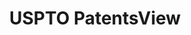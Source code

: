 ---
layout: default
bigquery: https://console.cloud.google.com/bigquery?p=patents-public-data&d=patentsview&page=dataset
citation: Attribution should be given to PatentsView for use, distribution, or derivative
  works.
code: https://github.com/CSSIP-AIR/PatentsView-Code-Snippets/
contributors: USPTO
cost: None
description: 'PatentsView includes US patent data including raw data (summaries, applications,
  pregrant applications), disambugations of inventors and assignees, and inventor
  gender estimates.  Also foreign priority data, # of figures and sheets, and government
  interest statements.'
documentation: https://patentsview.org/query/builder-faqs
last_edit: 04/05/2022, 08:50:23
location: https://patentsview.org/
maintained_by: USPTO
record_creation_timestamp: 12/2/2020 17:20:46
schema_fields:
- mainclass_id
- male_flag
- num_claims
- subgroup_id
- rel_id
- lname
- field_title
- term_grant
- disamb_assignee_id_20191008
- length
- applicant_type
- _102_date
- disclaimer_date
- doctype
- disamb_assignee_id_20200929
- disamb_inventor_id_20191008
- disamb_assignee_id_20200331
- level_one
- subgroup
- deceased
- reldocno
- lawyer_id
- name_last
- inventor_id
- term_extension
- title
- variety
- organization_id
- section
- rawinventor_id
- location_id
- disamb_inventor_id_20190820
- disamb_assignee_id_20200630
- male
- date
- disamb_inventor_id_20200929
- classification_status
- section_id
- group_id
- disamb_inventor_id_20180528
- disamb_assignee_id_20181127
- text
- ipc_version_indicator
- rawassignee_id
- gi_statement
- latitude
- abstract
- withdrawn
- publication_number
- f371_date
- contract_award_number
- country_transformed
- classification_value
- series_code
- num_sheets
- organization
- attribution_status
- rule_47
- name
- lapse_of_patent
- f102_date
- status
- state
- disamb_inventor_id_20171226
- disamb_inventor_id_20191231
- county_fips
- disamb_inventor_id_20170307
- name_first
- subcategory_id
- county
- uuid
- symbol_position
- num_figures
- state_fips
- action_date
- assignee_id
- num
- latin_name
- country
- disamb_inventor_id_20181127
- subsection_id
- rawlocation_id
- category_id
- relkind
- disamb_assignee_id_20190820
- disamb_inventor_id_20170808
- dependent
- _371_date
- field_id
- disamb_inventor_id_20171003
- disamb_assignee_id_20190312
- application_id
- classification_level
- group
- citation_id
- category
- number
- subclass
- disamb_assignee_id_20191231
- main_group
- classification_data_source
- kind
- designation
- sequence
- sector_title
- patent_id
- exemplary
- disamb_inventor_id_20190312
- filename
- role
- fname
- id
- subclass_id
- doc_type
- type
- level_three
- ipc_class
- disamb_inventor_id_20201229
- term_disclaimer
- longitude
- latlong
- disamb_inventor_id_20200331
- city
- level_two
- disamb_inventor_id_20200630
shortname: patentsview
tags:
- disambiguation
- United States
- gender
terms_of_use: Creative Commons Attribution 4.0 International License.
timeframe: 1963-1999
title: USPTO PatentsView
uuid: cf1780b1-e265-4e49-8d1d-83b9cfe0fd9a
---